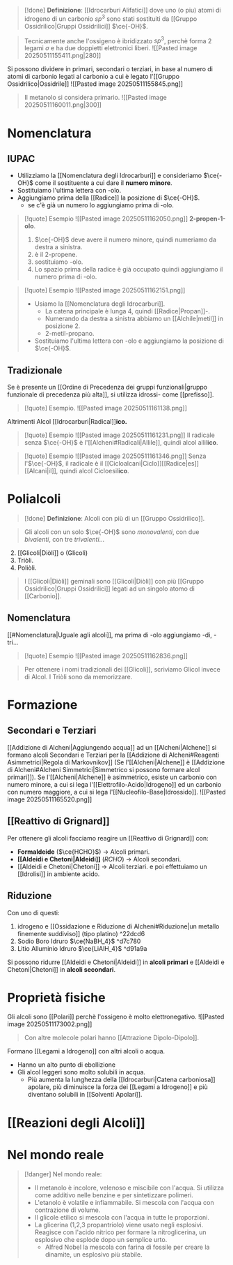 >[!done] **Definizione**:
[[Idrocarburi Alifatici]] dove uno (o piu) atomi di idrogeno di un carbonio $sp^3$ sono stati sostituiti da [[Gruppo Ossidrilico|Gruppi Ossidrilici]] $\ce{-OH}$.

>Tecnicamente anche l'ossigeno è ibridizzato $sp^3$, perchè forma $2$ legami $\sigma$ e ha due doppietti elettronici liberi.
>![[Pasted image 20250511155411.png|280]]

Si possono dividere in primari, secondari o terziari, in base al numero di atomi di carbonio legati al carbonio a cui è legato l'[[Gruppo Ossidrilico|Ossidrile]]
![[Pasted image 20250511155845.png]]

>Il metanolo si considera primario.
> ![[Pasted image 20250511160011.png|300]]
# Nomenclatura
## IUPAC

- Utilizziamo la [[Nomenclatura degli Idrocarburi]] e consideriamo $\ce{-OH}$ come il sostituente a cui dare il **numero minore**.
- Sostituiamo l'ultima lettera con -olo.
- Aggiungiamo prima della [[Radice]] la posizione di $\ce{-OH}$.
	- se c'è già un numero lo aggiungiamo prima di -olo.

>[!quote] Esempio
>![[Pasted image 20250511162050.png]]
>**2-propen-1-olo**.
>1. $\ce{-OH}$ deve avere il numero minore, quindi numeriamo da destra a sinistra.
>2. è il 2-propene.
>3. sostituiamo -olo.
>4. Lo spazio prima della radice è già occupato quindi aggiungiamo il numero prima di -olo.

>[!quote] Esempio
>![[Pasted image 20250511162151.png]]
>- Usiamo la [[Nomenclatura degli Idrocarburi]]. 
>	- La catena principale è lunga 4, quindi [[Radice|Propan]]-.
>	- Numerando da destra a sinistra abbiamo un [[Alchile|metil]] in posizione 2.
>	- 2-metil-propano.
>- Sostituiamo l'ultima lettera con -olo e aggiungiamo la posizione di $\ce{-OH}$.

## Tradizionale
Se è presente un [[Ordine di Precedenza dei gruppi funzionali|gruppo funzionale di precedenza più alta]], si utilizza idrossi- come [[prefisso]].
>[!quote] Esempio.
>![[Pasted image 20250511161138.png]]

Altrimenti
Alcol [[Idrocarburi|Radical]]**ico.**

>[!quote] Esempio
>![[Pasted image 20250511161231.png]]
>Il radicale senza $\ce{-OH}$ è l'[[Alcheni#Radicali|Allile]], quindi alcol allil**ico**.

>[!quote] Esempio
>![[Pasted image 20250511161346.png]]
>Senza l'$\ce{-OH}$, il radicale è il [[Cicloalcani|Ciclo]][[Radice|es]][[Alcani|il]], quindi alcol Cicloesil**ico**.

# Polialcoli
>[!done] **Definizione**:
>Alcoli con più di un [[Gruppo Ossidrilico]].

>Gli alcoli con un solo $\ce{-OH}$ sono *monovalenti*, con due *bivalenti*, con tre *trivalenti*...

2. [[Glicoli|Diòli]] o (Glicoli)
3. Triòli.
4. Poliòli.

>I [[Glicoli|Diòli]] geminali sono [[Glicoli|Diòli]] con più [[Gruppo Ossidrilico|Gruppi Ossidrilici]] legati ad un singolo atomo di [[Carbonio]].
## Nomenclatura
[[#Nomenclatura|Uguale agli alcoli]], ma prima di -olo aggiungiamo -di, -tri...
>[!quote] Esempio
>![[Pasted image 20250511162836.png]]

>Per ottenere i nomi tradizionali dei [[Glicoli]], scriviamo Glicol invece di Alcol.
>I Triòli sono da memorizzare.
# Formazione
## Secondari e Terziari
 [[Addizione di Alcheni|Aggiungendo acqua]] ad un [[Alcheni|Alchene]] si formano alcoli Secondari e Terziari per la [[Addizione di Alcheni#Reagenti Asimmetrici|Regola di Markovnikov]] (Se l'[[Alcheni|Alchene]] è [[Addizione di Alcheni#Alcheni Simmetrici|Simmetrico si possono formare alcol primari]]).
Se l'[[Alcheni|Alchene]] è asimmetrico, esiste un carbonio con numero minore, a cui si lega l'[[Elettrofilo-Acido|Idrogeno]] ed un carbonio con numero maggiore, a cui si lega l'[[Nucleofilo-Base|Idrossido]]. 
![[Pasted image 20250511165520.png]]
## [[Reattivo di Grignard]] 
Per ottenere gli alcoli facciamo reagire un [[Reattivo di Grignard]] con:

- **Formaldeide** ($\ce{HCHO}$) -> Alcoli primari.
- **[[Aldeidi e Chetoni|Aldeidi]]** ($RCHO$) -> Alcoli secondari.
- [[Aldeidi e Chetoni|Chetoni]] -> Alcoli terziari.
e poi effettuiamo un [[Idrolisi]] in ambiente acido.
## Riduzione 
Con uno di questi:
1. idrogeno e [[Ossidazione e Riduzione di Alcheni#Riduzione|un metallo finemente suddiviso]] (tipo platino)  ^22dcd6
2. Sodio Boro Idruro $\ce{NaBH_4}$  ^d7c780
3. Litio Alluminio Idruro $\ce{LiAlH_4}$  ^d91a9a

Si possono ridurre [[Aldeidi e Chetoni|Aldeidi]] in **alcoli primari** e [[Aldeidi e Chetoni|Chetoni]] in **alcoli secondari**.
# Proprietà fisiche
Gli alcoli sono [[Polari]] perchè l'ossigeno è molto elettronegativo.
![[Pasted image 20250511173002.png]]

>Con altre molecole polari hanno [[Attrazione Dipolo-Dipolo]].

Formano [[Legami a Idrogeno]] con altri alcoli o acqua.
- Hanno un alto punto di ebollizione
- Gli alcol leggeri sono molto solubili in acqua.
	- Più aumenta la lunghezza della [[Idrocarburi|Catena carboniosa]] apolare, più diminuisce la forza dei [[Legami a Idrogeno]] e più diventano solubili in [[Solventi Apolari]].
# [[Reazioni degli Alcoli]]
# Nel mondo reale
>[!danger] Nel mondo reale:
>- Il metanolo è incolore, velenoso e miscibile con l'acqua. Si utilizza come additivo nelle benzine e per sintetizzare polimeri.
>- L'etanolo è volatile e infiammabile. Si mescola con l'acqua con contrazione di volume.
>- Il glicole etilico si mescola con l'acqua in tutte le proporzioni.
>- La glicerina (1,2,3 propantriolo) viene usato negli esplosivi. Reagisce con l'acido nitrico per formare la nitroglicerina, un esplosivo che esplode dopo un semplice urto.
>	- Alfred Nobel la mescola con farina di fossile per creare la dinamite, un esplosivo più stabile.